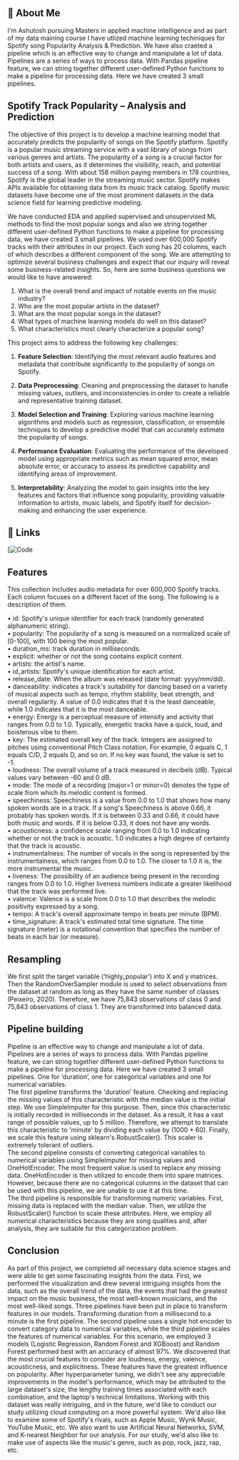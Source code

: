 ## 🚀 About Me
I'm Ashutosh pursuing Masters in applied machine intelligence and as part of my data maining course I have utlized machine learning techiniques for Spotify song Popularity Analysis & Prediction. We have also craeted a pipeline which is an effective way to change and manipulate a lot of data. Pipelines are a series of ways to process data. With Pandas pipeline feature, we can string together different user-defined Python functions to make a pipeline for processing data.
Here we have created 3 small pipelines.



## Spotify Track Popularity – Analysis and Prediction

The objective of this project is to develop a machine learning model that accurately predicts the popularity of songs on the Spotify platform. Spotify is a popular music streaming service with a vast library of songs from various genres and artists. The popularity of a song is a crucial factor for both artists and users, as it determines the visibility, reach, and potential success of a song. With about 158 million paying members in 178 countries, Spotify is the global leader in the streaming music sector. Spotify makes APIs available for obtaining data from its music track catalog. Spotify music datasets have become one of the most prominent datasets in the data science field for learning predictive modeling.

We have conducted EDA and applied supervised and unsupervised ML methods to find the most popular songs and also we string together different user-defined Python functions to make a pipeline for processing data, we have created 3 small pipelines. We used over 600,000 Spotify tracks with their attributes in our project. Each song has 20 columns, each of which describes a different component of the song. We are attempting to optimize several business challenges and expect that our inquiry will reveal some business-related insights. So, here are some business questions we would like to have answered:
1.	What is the overall trend and impact of notable events on the music industry?
2.	Who are the most popular artists in the dataset?
3.	What are the most popular songs in the dataset?
4.	What types of machine learning models do well on this dataset?
5.	What characteristics most clearly characterize a popular song?

This project aims to address the following key challenges:

1. **Feature Selection**: Identifying the most relevant audio features and metadata that contribute significantly to the popularity of songs on Spotify.

2. **Data Preprocessing**: Cleaning and preprocessing the dataset to handle missing values, outliers, and inconsistencies in order to create a reliable and representative training dataset.

3. **Model Selection and Training**: Exploring various machine learning algorithms and models such as regression, classification, or ensemble techniques to develop a predictive model that can accurately estimate the popularity of songs.

4. **Performance Evaluation**: Evaluating the performance of the developed model using appropriate metrics such as mean squared error, mean absolute error, or accuracy to assess its predictive capability and identifying areas of improvement.

5. **Interpretability**: Analyzing the model to gain insights into the key features and factors that influence song popularity, providing valuable information to artists, music labels, and Spotify itself for decision-making and enhancing the user experience.



## 🔗 Links
[![Code](https://github.com/Abhiashu10/Spotify-Popularity-Analysis-Prediction/blob/ae7f2acd9aece13110d78263bcc89e1cd039622e/spotify-track-popularity-analysis-and-prediction.ipynb)



## Features

This collection includes audio metadata for over 600,000 Spotify tracks. Each column focuses on a different facet of the song. The following is a description of them.

•	id: Spotify's unique identifier for each track (randomly generated alphanumeric string).    
•	popularity: The popularity of a song is measured on a normalized scale of [0-100], with 100 being the most popular.  
•	duration_ms: track duration in milliseconds.  
•	explicit: whether or not the song contains explicit content.   
•	artists: the artist's name.   
•	id_artists: Spotify's unique identification for each artist.   
•	release_date: When the album was released (date format: yyyy/mm/dd).    
•	danceability: indicates a track's suitability for dancing based on a variety of musical aspects such as tempo, rhythm stability, beat strength, and overall regularity.         A value of 0.0 indicates that it is the least danceable, while 1.0 indicates that it is the most danceable.    
•	energy: Energy is a perceptual measure of intensity and activity that ranges from 0.0 to 1.0. Typically, energetic tracks have a quick, loud, and boisterous vibe to them.   
•	key: The estimated overall key of the track. Integers are assigned to pitches using conventional Pitch Class notation. For example, 0 equals C, 1 equals C/D, 2 equals D, and so on. If no key was found, the value is set to -1.    
•	loudness: The overall volume of a track measured in decibels (dB). Typical values vary between -60 and 0 dB.   
•	mode: The mode of a recording (major=1 or minor=0) denotes the type of scale from which its melodic content is formed.    
•	speechiness: Speechiness is a value from 0.0 to 1.0 that shows how many spoken words are in a track. If a song's Speechiness is above 0.66, it probably has spoken words. If it is between 0.33 and 0.66, it could have both music and words. If it is below 0.33, it does not have any words.    
•	acousticness: a confidence scale ranging from 0.0 to 1.0 indicating whether or not the track is acoustic. 1.0 indicates a high degree of certainty that the track is acoustic.    
•	instrumentalness: The number of vocals in the song is represented by the instrumentalness, which ranges from 0.0 to 1.0. The closer to 1.0 it is, the more instrumental the music.     
•	liveness: The possibility of an audience being present in the recording ranges from 0.0 to 1.0. Higher liveness numbers indicate a greater likelihood that the track was performed live.      
•	valence: Valence is a scale from 0.0 to 1.0 that describes the melodic positivity expressed by a song.       
•	tempo: A track's overall approximate tempo in beats per minute (BPM).     
•	time_signature: A track's estimated total time signature. The time signature (meter) is a notational convention that specifies the number of beats in each bar (or measure).

## Resampling

We first split the target variable (‘highly_popular’) into X and y matrices. Then the RandomOverSampler module is used to select observations from the dataset at random as long as they have the same number of classes (Peixeiro, 2020). Therefore, we have 75,843 observations of class 0 and 75,843 observations of class 1. They are transformed into balanced data.

## Pipeline building
Pipeline is an effective way to change and manipulate a lot of data. Pipelines are a series of ways to process data. With Pandas pipeline feature, we can string together different user-defined Python functions to make a pipeline for processing data.
Here we have created 3 small pipelines. One for ‘duration’, one for categorical variables and one for numerical variables.   
The first pipeline transforms the 'duration' feature. Checking and replacing the missing values of this characteristic with the median value is the initial step.   We use SimpleImputer for this purpose. Then, since this characteristic is initially recorded in milliseconds in the dataset. As a result, it has a vast range of possible values, up to 5 million. Therefore, we attempt to translate this characteristic to 'minute' by dividing each value by (1000 * 60). Finally, we scale this feature using sklearn's RobustScaler(). This scaler is extremely tolerant of outliers.   
The second pipeline consists of converting categorical variables to numerical variables using SimpleImputer for missing values and OneHotEncoder. The most frequent value is used to replace any missing data. OneHotEncoder is then utilized to encode them into spare matrices. However, because there are no categorical columns in the dataset that can be used with this pipeline, we are unable to use it at this time.      
The third pipeline is responsible for transforming numeric variables. First, missing data is replaced with the median value. Then, we utilize the RobustScaler() function to scale these attributes. Here, we employ all numerical characteristics because they are song qualities and, after analysis, they are suitable for this categorization problem.  

## Conclusion

As part of this project, we completed all necessary data science stages and were able to get some fascinating insights from the data. First, we performed the visualization and drew several intriguing insights from the data, such as the overall trend of the data, the events that had the greatest impact on the music business, the most well-known musicians, and the most well-liked songs. Three pipelines have been put in place to transform features in our models. Transforming duration from a millisecond to a minute is the first pipeline. The second pipeline uses a single hot encoder to convert category data to numerical variables, while the third pipeline scales the features of numerical variables. For this scenario, we employed 3 models (Logistic Regression, Random Forest and XGBoost) and Random Forest performed best with an accuracy of almost 97%. We discovered that the most crucial features to consider are loudness, energy, valence, acousticness, and explicitness. These features have the greatest influence on popularity. After hyperparameter tuning, we didn't see any appreciable improvements in the model's performance, which may be attributed to the large dataset's size, the lengthy training times associated with each combination, and the laptop's technical limitations. Working with this dataset was really intriguing, and in the future, we'd like to conduct our study utilizing cloud computing on a more powerful system. We'd also like to examine some of Spotify's rivals, such as Apple Music, Wynk Music, YouTube Music, etc. We also want to use Artificial Neural Networks, SVM, and K-nearest Neighbor for our analysis. For our study, we'd also like to make use of aspects like the music's genre, such as pop, rock, jazz, rap, etc.




